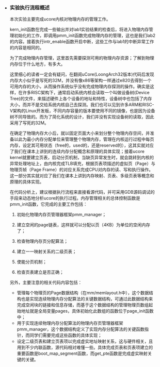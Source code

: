 * ### 实验执行流程概述

  本次实验主要完成ucore内核对物理内存的管理工作。

  kern\_init函数在完成一些输出并对lab1实验结果的检查后，将进入物理内存管理初始化的工作，即调用pmm\_init函数完成物理内存的管理，这也是我们lab2的内容。接着执行intr_enable函数开启中断，这些工作与lab1的中断异常工作的内容是相同的。

  为了完成物理内存管理，这里首先需要探测可用的物理内存资源；了解到物理内存位于什么地方，有多大。

  这里细心的读者一定会有疑问，在翻阅uCore(LoongArch32版本)代码后发现内存大小似乎是写死的32M，并没有像x86等架构一样通过e820去得到一个可用内存的大小，从而操作系统似乎没有完成物理内存探测的操作。确实是这样，在许多RISC架构下，通常启动系统内核会读取一个叫做设备树(Device Tree)的文件，来描述硬件上各个设备的地址和特性，设备树中也包括了内存大小，而并不是交给系统内核自己去探测。我们也可以见到许多ARM和RISC-V架构的Linux开发板，不同内存容量的版本要使用不同的镜像，也是因为设备树不同导致的。而为了简化系统的设计，我们并没有实现设备树的读取，因此采用了写死的32M。
  
  在确定了物理内存大小后，就以固定页面大小来划分整个物理内存空间，并准备以此为最小内存分配单位来管理整个物理内存，管理在内核运行过程中每页内存，设定其可用状态（free的，used的，还是reserved的），这其实就对应了我们在课本上讲到的连续内存分配概念和原理的具体实现；接着ucore kernel就要建立页表，启动分页机制，当缺页异常发生时，就会跳转到内核的异常处理地址上，由内核完成TLB填充，根据页表项描述的虚拟页（Page）与物理页帧（Page Frame）的对应关系完成CPU对内存的读、写和执行操作。这一部分其实就对应了我们在课本上讲到内存映射、页表、多级页表等概念和原理的具体实现。

  在代码分析上，建议根据执行流程来直接看源代码，并可采用GDB源码调试的手段来动态地分析ucore的执行过程。内存管理相关的总体控制函数是pmm\_init函数，它完成的主要工作包括：

  1. 初始化物理内存页管理器框架pmm\_manager；

  2. 建立空闲的page链表，这样就可以分配以页（4KB）为单位的空闲内存了；

  3. 检查物理内存页分配算法；

  4. 建立一一映射关系的二级页表；

  5. 使能分页机制；

  6. 检查页表建立是否正确；

  另外，主要注意的相关代码内容包括：

  * 管理每个物理页的Page数据结构（在mm/memlayout.h中），这个数据结构也是实现连续物理内存分配算法的关键数据结构，可通过此数据结构来完成空闲块的链接和信息存储，而基于这个数据结构的管理物理页数组起始地址就是全局变量pages，具体初始化此数组的函数位于page\_init函数中；
  * 用于实现连续物理内存分配算法的物理内存页管理器框架pmm\_manager，这个数据结构定义了实现内存分配算法的关键函数指针，而同学们需要完成这些函数的具体实现；
  * 设定二级页表和建立页表项以完成虚实地址映射关系，这与硬件相关，且用到不少内联函数，源代码相对难懂一些。具体完成页表和页表项建立的重要函数是boot\_map\_segment函数，而get\_pte函数是完成虚实映射关键的关键。
